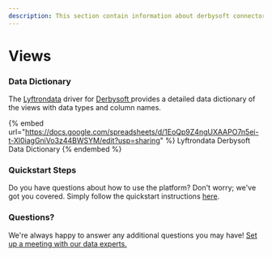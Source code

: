 ```yaml
---
description: This section contain information about derbysoft connector views information
---
```


# Views

### Data Dictionary

The [Lyftrondata](https://www.lyftrondata.com/) driver for [Derbysoft](https://www.lyftrondata.com/integration/Derbysoft/)[ ](https://www.lyftrondata.com/integration/derbysoft/)provides a detailed data dictionary of the views with data types and column names.

{% embed url="https://docs.google.com/spreadsheets/d/1EoQp9Z4ngUXAAPO7n5ei-t-Xl0iagGniVo3z44BWSYM/edit?usp=sharing" %}
Lyftrondata Derbysoft Data Dictionary
{% endembed %}

### Quickstart Steps

Do you have questions about how to use the platform? Don't worry; we've got you covered. Simply follow the quickstart instructions [here](../../../../quickstart-steps.md).

### Questions? <a href="#questions" id="questions"></a>

We're always happy to answer any additional questions you may have! [Set up a meeting with our data experts.](https://www.lyftrondata.com/book-a-meeting/)


